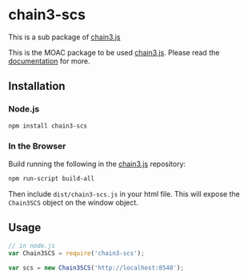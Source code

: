 # chain3-scs

This is a sub package of [chain3.js][repo]

This is the MOAC package to be used [chain3.js][repo].
Please read the [documentation][docs] for more.

## Installation

### Node.js

```bash
npm install chain3-scs
```

### In the Browser

Build running the following in the [chain3.js][repo] repository:

```bash
npm run-script build-all
```

Then include `dist/chain3-scs.js` in your html file.
This will expose the `Chain3SCS` object on the window object.


## Usage

```js
// in node.js
var Chain3SCS = require('chain3-scs');

var scs = new Chain3SCS('http://localhost:8548');
```


[docs]: https://moacdocs-chn.readthedocs.io/zh_CN/latest/moac/js/index.html
[repo]: https://github.com/MOACChain/chain3/tree/1.x


